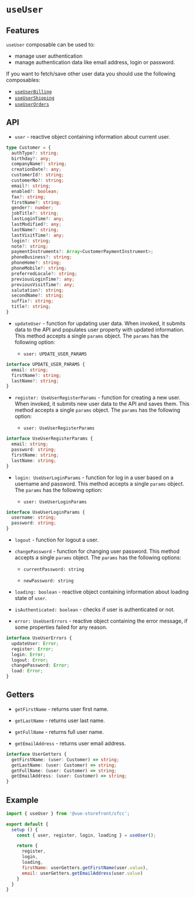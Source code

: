 # `useUser`

## Features

`useUser` composable can be used to:

- manage user authentication
- manage authentication data like email address, login or password.

If you want to fetch/save other user data you should use the following composables:
- [`useUserBilling`](./use-user-billing.md)
- [`useUserShipping`](./use-user-shipping.md)
- [`useUserOrders`](./use-user-orders.md)

## API

- `user` - reactive object containing information about current user.

```ts
type Customer = {
  authType?: string;
  birthday?: any;
  companyName?: string;
  creationDate?: any;
  customerId?: string;
  customerNo?: string;
  email?: string;
  enabled?: boolean;
  fax?: string;
  firstName?: string;
  gender?: number;
  jobTitle?: string;
  lastLoginTime?: any;
  lastModified?: any;
  lastName?: string;
  lastVisitTime?: any;
  login?: string;
  note?: string;
  paymentInstruments?: Array<CustomerPaymentInstrument>;
  phoneBusiness?: string;
  phoneHome?: string;
  phoneMobile?: string;
  preferredLocale?: string;
  previousLoginTime?: any;
  previousVisitTime?: any;
  salutation?: string;
  secondName?: string;
  suffix?: string;
  title?: string;
}
```

- `updateUser` - function for updating user data. When invoked, it submits data to the API and populates user property with updated information.  This method accepts a single `params` object. The `params` has the following option:

    - `user: UPDATE_USER_PARAMS`

```ts
interface UPDATE_USER_PARAMS {
  email: string;
  firstName?: string;
  lastName?: string;
}
```

- `register: UseUserRegisterParams` - function for creating a new user. When invoked, it submits new user data to the API and saves them. This method accepts a single `params` object. The `params` has the following option:

  - `user: UseUserRegisterParams`

```ts
interface UseUserRegisterParams {
  email: string;
  password: string;
  firstName: string;
  lastName: string;
}
```

- `login: UseUserLoginParams` - function for log in a user based on a username and password. This method accepts a single `params` object. The `params` has the following option:

  - `user: UseUserLoginParams`

```ts
interface UseUserLoginParams {
  username: string;
  password: string;
}
```

- `logout` - function for logout a user.

- `changePassword` - function for changing user password. This method accepts a single `params` object. The `params` has the following options:

    - `currentPassword: string`

    - `newPassword: string`

- `loading: boolean` - reactive object containing information about loading state of `user`.

- `isAuthenticated: boolean` - checks if user is authenticated or not.

- `error: UseUserErrors` - reactive object containing the error message, if some properties failed for any reason.

```ts
interface UseUserErrors {
  updateUser: Error;
  register: Error;
  login: Error;
  logout: Error;
  changePassword: Error;
  load: Error;
}
```

## Getters

- `getFirstName` - returns user first name.

- `getLastName` - returns user last name.

- `getFullName` - returns full user name.

- `getEmailAddress` - returns user email address.

```ts
interface UserGetters {
  getFirstName: (user: Customer) => string;
  getLastName: (user: Customer) => string;
  getFullName: (user: Customer) => string;
  getEmailAddress: (user: Customer) => string;
}
```

## Example

```js
import { useUser } from '@vue-storefront/sfcc';

export default {
  setup () {
    const { user, register, login, loading } = useUser();

    return {
      register,
      login,
      loading,
      firstName: userGetters.getFirstName(user.value),
      email: userGetters.getEmailAddress(user.value)
    }
  }
}
```
